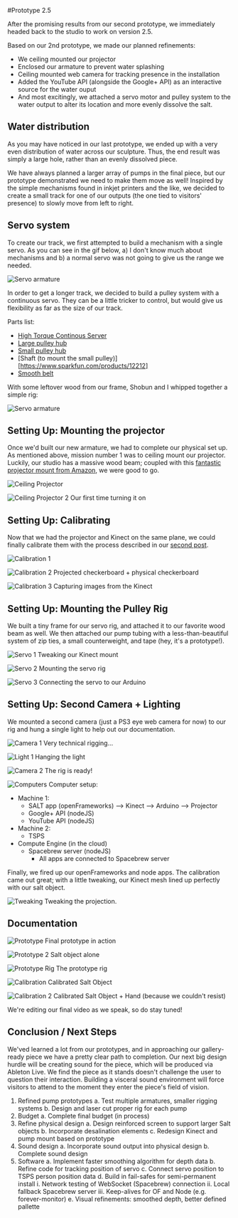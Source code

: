 #Prototype 2.5

After the promising results from our second prototype, we immediately headed back to the studio to work on version 2.5.

Based on our 2nd prototype, we made our planned refinements:
* We ceiling mounted our projector
* Enclosed our armature to prevent water splashing
* Ceiling mounted web camera for tracking presence in the installation
* Added the YouTube API (alongside the Google+ API) as an interactive source for the water ouput
* And most excitingly, we attached a servo motor and pulley system to the water output to alter its location and more evenly dissolve the salt.

## Water distribution

As you may have noticed in our last prototype, we ended up with a very even distribution of water across our sculpture. Thus, the end result was simply a large hole, rather than an evenly dissolved piece.

We have always planned a larger array of pumps in the final piece, but our prototype demonstrated we need to make them move as well! Inspired by the simple mechanisms found in inkjet printers and the like, we decided to create a small track for one of our outputs (the one tied to visitors' presence) to slowly move from left to right. 

## Servo system

To create our track, we first attempted to build a mechanism with a single servo. As you can see in the gif below, a) I don't know much about mechanisms and b) a normal servo was not going to give us the range we needed. 

![Servo armature](https://raw.github.com/robotconscience/devart-template/master/project_images/Prototype2_5/servo.gif)

In order to get a longer track, we decided to build a pulley system with a continuous servo. They can be a little tricker to control, but would give us flexibility as far as the size of our track. 

Parts list:
* [High Torque Continous Server](https://www.sparkfun.com/products/9347)
* [Large pulley hub](https://www.sparkfun.com/products/12209)
* [Small pulley hub](https://www.sparkfun.com/products/12109)
* [Shaft (to mount the small pulley)][https://www.sparkfun.com/products/12212]
* [Smooth belt](https://www.sparkfun.com/products/12458)

With some leftover wood from our frame, Shobun and I whipped together a simple rig:

![Servo armature](https://raw.github.com/robotconscience/devart-template/master/project_images/Prototype2_5/servorig_process.jpg)

## Setting Up: Mounting the projector

Once we'd built our new armature, we had to complete our physical set up. As mentioned above, mission number 1 was to ceiling mount our projector. Luckily, our studio has a massive wood beam; coupled with this [fantastic projector mount from Amazon](http://www.amazon.com/VideoSecu-Projector-Vaulted-22-4-Inch-Extension/dp/B000TUDOQ8/), we were good to go.

![Ceiling Projector](https://raw.github.com/robotconscience/devart-template/master/project_images/Prototype2_5/setup_0_projector.jpg)

![Ceiling Projector 2](https://raw.github.com/robotconscience/devart-template/master/project_images/Prototype2_5/setup_1_projector.jpg)
Our first time turning it on

## Setting Up: Calibrating

Now that we had the projector and Kinect on the same plane, we could finally calibrate them with the process described in our [second post](https://github.com/robotconscience/devart-template/blob/master/project_posts/2014-03-06-Calibration.md). 

![Calibration 1](https://raw.github.com/robotconscience/devart-template/master/project_images/Prototype2_5/setup_2_calibration_alt.jpg)

![Calibration 2](https://raw.github.com/robotconscience/devart-template/master/project_images/Prototype2_5/setup_2_calibration.jpg)
Projected checkerboard + physical checkerboard

![Calibration 3](https://raw.github.com/robotconscience/devart-template/master/project_images/Prototype2_5/setup_3_calibration.jpg)
Capturing images from the Kinect

## Setting Up: Mounting the Pulley Rig

We built a tiny frame for our servo rig, and attached it to our favorite wood beam as well. We then attached our pump tubing with a less-than-beautiful system of zip ties, a small counterweight, and tape (hey, it's a prototype!).

![Servo 1](https://raw.github.com/robotconscience/devart-template/master/project_images/Prototype2_5/setup_5_mountingkinect.jpg)
Tweaking our Kinect mount

![Servo 2](https://raw.github.com/robotconscience/devart-template/master/project_images/Prototype2_5/setup_7_mountingservo.jpg)
Mounting the servo rig

![Servo 3](https://raw.github.com/robotconscience/devart-template/master/project_images/Prototype2_5/setup_6_mountingservo.jpg)
Connecting the servo to our Arduino

## Setting Up: Second Camera + Lighting

We mounted a second camera (just a PS3 eye web camera for now) to our rig and hung a single light to help out our documentation.

![Camera 1](https://raw.github.com/robotconscience/devart-template/master/project_images/Prototype2_5/setup_8_secondcamera.jpg)
Very technical rigging...

![Light 1](https://raw.github.com/robotconscience/devart-template/master/project_images/Prototype2_5/setup_9_light.jpg)
Hanging the light

![Camera 2](https://raw.github.com/robotconscience/devart-template/master/project_images/Prototype2_5/setup_10_ready.jpg)
The rig is ready!

![Computers](https://raw.github.com/robotconscience/devart-template/master/project_images/Prototype2_5/setup_12_machines.jpg)
Computer setup: 
* Machine 1: 
	* SALT app (openFrameworks) 
		--> Kinect
		--> Arduino
		--> Projector
	* Google+ API (nodeJS)
	* YouTube API (nodeJS)
* Machine 2:
	* TSPS 
* Compute Engine (in the cloud)
	* Spacebrew server (nodeJS)
		* All apps are connected to Spacebrew server

Finally, we fired up our openFrameworks and node apps. The calibration came out great; with a little tweaking, our Kinect mesh lined up perfectly with our salt object.

![Tweaking](https://raw.github.com/robotconscience/devart-template/master/project_images/Prototype2_5/setup_11_tweaking.jpg)
Tweaking the projection.

## Documentation

![Prototype](https://raw.github.com/robotconscience/devart-template/master/project_images/Prototype2_5/prototype_humanscale.jpg)
Final prototype in action

![Prototype 2](https://raw.github.com/robotconscience/devart-template/master/project_images/Prototype2_5/prototype_calibrated.jpg)
Salt object alone

![Prototype Rig](https://raw.github.com/robotconscience/devart-template/master/project_images/Prototype2_5/prototype_rig.jpg)
The prototype rig

![Calibration](https://raw.github.com/robotconscience/devart-template/master/project_images/Prototype2_5/prototype_calibrated_2.jpg)
Calibrated Salt Object

![Calibration 2](https://raw.github.com/robotconscience/devart-template/master/project_images/Prototype2_5/prototype_calibrated_3.jpg)
Calibrated Salt Object + Hand (because we couldn't resist)

We're editing our final video as we speak, so do stay tuned!

## Conclusion / Next Steps

We'ved learned a lot from our prototypes, and in approaching our gallery-ready piece we have a pretty clear path to completion. Our next big design hurdle will be creating sound for the piece, which will be produced via Ableton Live. We find the piece as it stands doesn't challenge the user to question their interaction. Building a visceral sound environment will force visitors to attend to the moment they enter the piece's field of vision.

1. Refined pump prototypes
	a. Test multiple armatures, smaller rigging systems
	b. Design and laser cut proper rig for each pump
2. Budget
	a. Complete final budget (in process)
3. Refine physical design
	a. Design reinforced screen to support larger Salt objects
	b. Incorporate desalination elements
	c. Redesign Kinect and pump mount based on prototype
4. Sound design
	a. Incorporate sound output into physical design 
	b. Complete sound design
5. Software
	a. Implement faster smoothing algorithm for depth data
	b. Refine code for tracking position of servo
	c. Connect servo position to TSPS person position data
	d. Build in fail-safes for semi-permanent install
		i. Network testing of WebSocket (Spacebrew) connection
		ii. Local fallback Spacebrew server
		iii. Keep-alives for OF and Node (e.g. forever-monitor)
	e. Visual refinements: smoothed depth, better defined pallette

 

